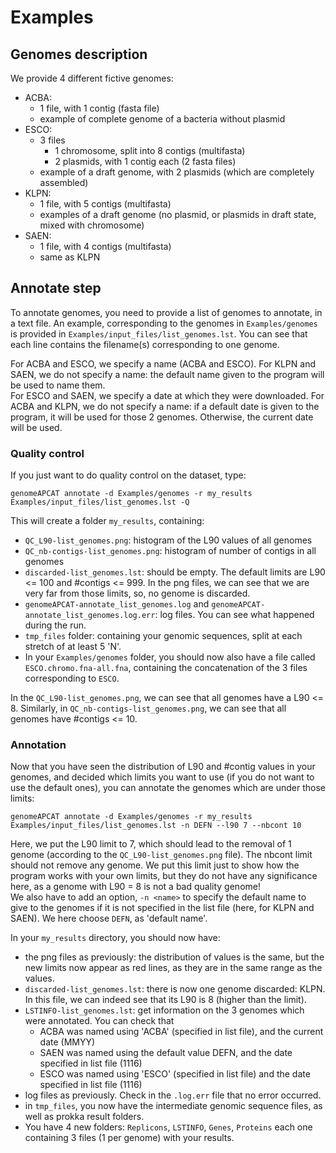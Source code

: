 # Examples

## Genomes description

We provide 4 different fictive genomes:
- ACBA: 
    * 1 file, with 1 contig (fasta file)
    * example of complete genome of a bacteria without plasmid
- ESCO: 
    * 3 files
        - 1 chromosome, split into 8 contigs (multifasta)
        - 2 plasmids, with 1 contig each (2 fasta files)
    * example of a draft genome, with 2 plasmids (which are completely assembled)
- KLPN:
    * 1 file, with 5 contigs (multifasta)
    * examples of a draft genome (no plasmid, or plasmids in draft state, mixed with chromosome)
- SAEN:
    * 1 file, with 4 contigs (multifasta)
    * same as KLPN

## Annotate step

To annotate genomes, you need to provide a list of genomes to annotate, in a text file. An example, corresponding to the genomes in `Examples/genomes` is provided in `Examples/input_files/list_genomes.lst`. You can see that each line contains the filename(s) corresponding to one genome. 

For ACBA and ESCO, we specify a name (ACBA and ESCO). For KLPN and SAEN, we do not specify a name: the default name given to the program will be used to name them.  
For ESCO and SAEN, we specify a date at which they were downloaded. For ACBA and KLPN, we do not specify a name: if a default date is given to the program, it will be used for those 2 genomes. Otherwise, the current date will be used.

### Quality control

If you just want to do quality control on the dataset, type:

    genomeAPCAT annotate -d Examples/genomes -r my_results Examples/input_files/list_genomes.lst -Q  

This will create a folder `my_results`, containing:
- `QC_L90-list_genomes.png`: histogram of the L90 values of all genomes
- `QC_nb-contigs-list_genomes.png`: histogram of number of contigs in all genomes
- `discarded-list_genomes.lst`: should be empty. The default limits are L90 <= 100 and #contigs <= 999. In the png files, we can see that we are very far from those limits, so, no genome is discarded.
- `genomeAPCAT-annotate_list_genomes.log` and `genomeAPCAT-annotate_list_genomes.log.err`: log files. You can see what happened during the run.
- `tmp_files` folder: containing your genomic sequences, split at each stretch of at least 5 'N'. 
- In your `Examples/genomes` folder, you should now also have a file called `ESCO.chromo.fna-all.fna`, containing the concatenation of the 3 files corresponding to `ESCO`.

In the `QC_L90-list_genomes.png`, we can see that all genomes have a L90 <= 8.
Similarly, in `QC_nb-contigs-list_genomes.png`, we can see that all genomes have #contigs <= 10.

### Annotation 

Now that you have seen the distribution of L90 and #contig values in your genomes, and decided which limits you want to use (if you do not want to use the default ones), you can annotate the genomes which are under those limits:

    genomeAPCAT annotate -d Examples/genomes -r my_results Examples/input_files/list_genomes.lst -n DEFN --l90 7 --nbcont 10

Here, we put the L90 limit to 7, which should lead to the removal of 1 genome (according to the `QC_L90-list_genomes.png` file). The nbcont limit should not remove any genome. We put this limit just to show how the program works with your own limits, but they do not have any significance here, as a genome with L90 = 8 is not a bad quality genome!  
We also have to add an option, `-n <name>` to specify the default name to give to the genomes if it is not specified in the list file (here, for KLPN and SAEN). We here choose `DEFN`, as 'default name'.

In your `my_results` directory, you should now have:
- the png files as previously: the distribution of values is the same, but the new limits now appear as red lines, as they are in the same range as the values.
- `discarded-list_genomes.lst`: there is now one genome discarded: KLPN. In this file, we can indeed see that its L90 is 8 (higher than the limit).
- `LSTINFO-list_genomes.lst`: get information on the 3 genomes which were annotated. You can check that 
    - ACBA was named using 'ACBA' (specified in list file), and the current date (MMYY)
    - SAEN was named using the default value DEFN, and the date specified in list file (1116)
    - ESCO was named using 'ESCO' (specified in list file) and the date specified in list file (1116)
- log files as previously. Check in the `.log.err` file that no error occurred.
- in `tmp_files`, you now have the intermediate genomic sequence files, as well as prokka result folders.
- You have 4 new folders: `Replicons`, `LSTINFO`, `Genes`, `Proteins` each one containing 3 files (1 per genome) with your results.

